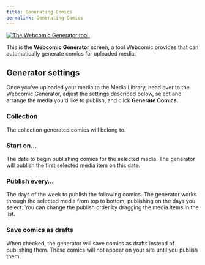 ```yaml
---
title: Generating Comics
permalink: Generating-Comics
---
```


[![The Webcomic Generator tool.][img-1]][img-1]

This is the **Webcomic Generator** screen, a tool Webcomic provides that can
automatically generate comics for uploaded media.

## Generator settings

Once you've uploaded your media to the Media Library, head over to the Webcomic
Generator, adjust the settings described below, select and arrange the media
you'd like to publish, and click **Generate Comics**.

### Collection

The collection generated comics will belong to.

### Start on…

The date to begin publishing comics for the selected media. The generator will
publish the first selected media item on this date.

### Publish every…

The days of the week to publish the following comics. The generator works
through the selected media from top to bottom, publishing on the days you
select. You can change the publish order by dragging the media items in the
list.

### Save comics as drafts

When checked, the generator will save comics as drafts instead of publishing
them. These comics will not appear on your site until you publish them.

[img-1]: srv/Generating-Comics.png

